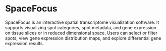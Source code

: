 # SpaceFocus
SpaceFocus is an interactive spatial transcriptome visualization software. It supports visualizing spot categories, spot metadata, and gene expression on tissue slices or in reduced dimensional space. Users can select or filter spots, view gene expression distribution maps, and explore differential gene expression results.
